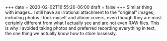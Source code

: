 +++
date = 2020-02-02T16:55:20-06:00
draft = false
+++
Similar thing with images...I still have an irrational attachment to the "original" images, including photos I took myself and album covers, even though they are most certainly different from what I actually see and are not even RAW files. This is why I avoided taking photos and preferred recording everything in text, the one thing we actually know how to store lossessly.